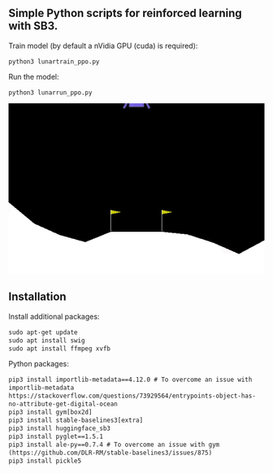 Simple Python scripts for reinforced learning with SB3.
-------------------------------------------------------

Train model (by default a nVidia GPU (cuda) is required):

    python3 lunartrain_ppo.py

Run the model:

    python3 lunarrun_ppo.py

![gif](lunar.gif?raw=1)

Installation
------------

Install additional packages:

    sudo apt-get update
    sudo apt install swig
    sudo apt install ffmpeg xvfb

Python packages:

    pip3 install importlib-metadata==4.12.0 # To overcome an issue with importlib-metadata https://stackoverflow.com/questions/73929564/entrypoints-object-has-no-attribute-get-digital-ocean
    pip3 install gym[box2d]
    pip3 install stable-baselines3[extra]
    pip3 install huggingface_sb3
    pip3 install pyglet==1.5.1
    pip3 install ale-py==0.7.4 # To overcome an issue with gym (https://github.com/DLR-RM/stable-baselines3/issues/875)
    pip3 install pickle5
    

